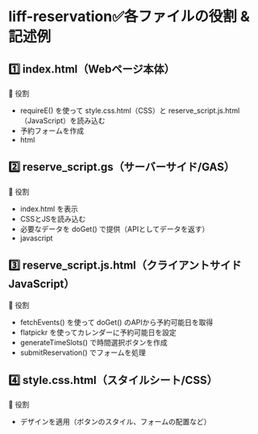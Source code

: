 # liff-reservation✅各ファイルの役割 & 記述例
## 1️⃣ index.html（Webページ本体）  
📌 役割
- requireE() を使って style.css.html（CSS）と reserve_script.js.html（JavaScript）を読み込む
- 予約フォームを作成
- html


## 2️⃣ reserve_script.gs（サーバーサイド/GAS）  
📌 役割
- index.html を表示
- CSSとJSを読み込む
- 必要なデータを doGet() で提供（APIとしてデータを返す）
- javascript

## 3️⃣ reserve_script.js.html（クライアントサイドJavaScript）  
📌 役割
- fetchEvents() を使って doGet() のAPIから予約可能日を取得
- flatpickr を使ってカレンダーに予約可能日を設定
- generateTimeSlots() で時間選択ボタンを作成
- submitReservation() でフォームを処理

## 4️⃣ style.css.html（スタイルシート/CSS）  
📌 役割
- デザインを適用（ボタンのスタイル、フォームの配置など）
